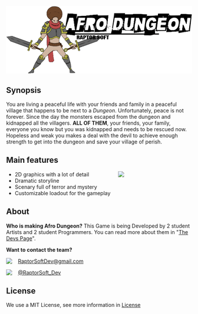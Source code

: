 
![alt text](/WikiResources/Banner.png)

**Synopsis**
--------
You are living a peaceful life with your friends and family in a peaceful village that happens to be next to a _Dungeon_.
Unfortunately, peace is not forever. Since the day the monsters escaped from the dungeon and kidnapped all the villagers. **ALL OF THEM**, your friends, your family, everyone you know but you was kidnapped and needs to be rescued now. Hopeless and weak you makes a deal with the devil to achieve enough strength to get into the dungeon and save your village of perish.

## Main features

* 2D graphics with a lot of detail <img align="right" src="https://github.com/RyuuSukeChan/ProjectDungeon/blob/master/Assets/Textures/Enemies/Slime_01.png?raw=true" width=200>
* Dramatic storyline
* Scenary full of terror and mystery
* Customizable loadout for the gameplay



## About

**Who is making Afro Dungeon?**
This Game is being Developed by 2 student Artists and 2 student Programmers. You can read more about them in "[The Devs Page](https://github.com/RyuuSukeChan/ProjectDungeon/wiki/The-Devs)". 



**Want to contact the team?**

<img align="left" src="https://github.com/RyuuSukeChan/ProjectDungeon/blob/master/WikiResources/OtherIcons/Mail.png" width=32> RaptorSoftDev@gmail.com


<img align="left" src="https://github.com/RyuuSukeChan/ProjectDungeon/blob/master/WikiResources/OtherIcons/Twitter.png" width=32> [@RaptorSoft_Dev](https://twitter.com/RaptorSoft_dev)

## License
We use a MIT License, see more information in [License](https://github.com/RyuuSukeChan/ProjectDungeon/blob/master/LICENSE)
